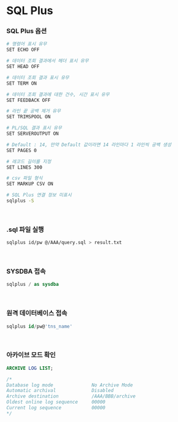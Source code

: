 SQL Plus
===

### SQL Plus 옵션
```sh
# 명령어 표시 유무
SET ECHO OFF

# 데이터 조회 결과에서 헤더 표시 유무
SET HEAD OFF

# 데이터 조회 결과 표시 유무
SET TERM ON

# 데이터 조회 결과에 대한 건수, 시간 표시 유무
SET FEEDBACK OFF

# 라인 끝 공백 제거 유무
SET TRIMSPOOL ON

# PL/SQL 결과 표시 유무
SET SERVEROUTPUT ON

# Default : 14, 만약 Default 값이라면 14 라인마다 1 라인씩 공백 생성
SET PAGES 0

# 레코드 길이를 지정
SET LINES 300

# csv 파일 형식
SET MARKUP CSV ON

# SQL Plus 연결 정보 미표시
sqlplus -S
```

<br>

### .sql 파일 실행
```sh
sqlplus id/pw @/AAA/query.sql > result.txt
```

<br>

### SYSDBA 접속
```sql
sqlplus / as sysdba
```

<br>

### 원격 데이터베이스 접속
```sql
sqlplus id/pw@'tns_name'
```

<br>

### 아카이브 모드 확인
```sql
ARCHIVE LOG LIST;

/*
Database log mode              No Archive Mode
Automatic archival             Disabled
Archive destination            /AAA/BBB/archive
Oldest online log sequence     00000
Current log sequence           00000
*/
```

<br>
